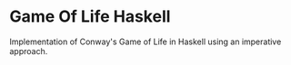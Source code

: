 # Game Of Life Haskell

Implementation of Conway's Game of Life in Haskell using an imperative approach.
